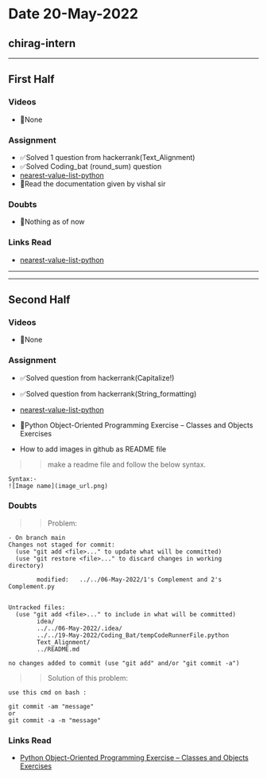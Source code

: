 # Date 20-May-2022

## chirag-intern

<hr>

## First Half

### Videos

- 🚫None

### Assignment

- ✅Solved 1 question from hackerrank(Text_Alignment)
- ✅Solved Coding_bat (round_sum) question
- [nearest-value-list-python](https://www.entechin.com/find-nearest-value-list-python/)
- 🔄Read the documentation given by vishal sir

### Doubts

- 🚫Nothing as of now

### Links Read

- [nearest-value-list-python](https://www.entechin.com/find-nearest-value-list-python/)

<hr>
<hr>

## Second Half

### Videos

- 🚫None

### Assignment

- ✅Solved question from hackerrank(Capitalize!)
- ✅Solved question from hackerrank(String_formatting)

- [nearest-value-list-python](https://www.entechin.com/find-nearest-value-list-python/)

- 🔄Python Object-Oriented Programming Exercise – Classes and Objects Exercises

- How to add images in github as README file

> > make a readme file and follow the below syntax.

```
Syntax:-
![Image name](image_url.png)
```

### Doubts

> > Problem:

```
- On branch main
Changes not staged for commit:
  (use "git add <file>..." to update what will be committed)
  (use "git restore <file>..." to discard changes in working directory)

        modified:   ../../06-May-2022/1's Complement and 2's Complement.py


Untracked files:
  (use "git add <file>..." to include in what will be committed)
        idea/
        ../../06-May-2022/.idea/
        ../../19-May-2022/Coding_Bat/tempCodeRunnerFile.python
        Text_Alignment/
        ../README.md

no changes added to commit (use "git add" and/or "git commit -a")
```

> > Solution of this problem:

```
use this cmd on bash :

git commit -am "message"
or
git commit -a -m "message"
```

### Links Read

- [Python Object-Oriented Programming Exercise – Classes and Objects Exercises
  ](https://www.techgeekbuzz.com/python-object-oriented-programming-exercise/)
